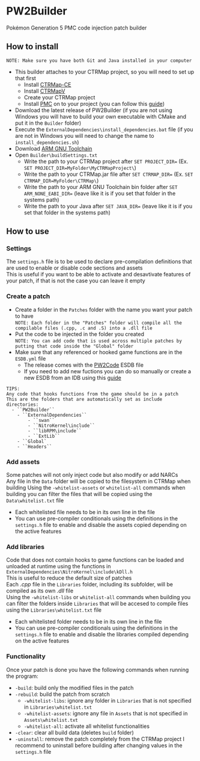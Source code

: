 # PW2Builder
Pokémon Generation 5 PMC code injection patch builder  

## How to install
``NOTE: Make sure you have both Git and Java installed in your computer``
- This builder attaches to your CTRMap project, so you will need to set up that first
  - Install [CTRMap-CE](https://github.com/ds-pokemon-hacking/CTRMap-CE/releases)
  - Install [CTRMapV](https://github.com/ds-pokemon-hacking/CTRMapV/releases)
  - Create your CTRMap project
  - Install [PMC](https://github.com/ds-pokemon-hacking/PMC/releases) on to your project (you can follow this [guide](https://ds-pokemon-hacking.github.io/docs/generation-v/guides/bw_b2w2-code_injection/#setting-up-the-environment))
- Download the latest release of PW2Builder (if you are not using Windows you will have to build your own executable with CMake and put it in the ``Builder`` folder)
- Execute the ``ExternalDependencies\install_dependencies.bat`` file (if you are not in Windows you will need to change the name to ``install_dependencies.sh``)
- Download [ARM GNU Toolchain](https://developer.arm.com/downloads/-/arm-gnu-toolchain-downloads)
- Open ``Builder\buildSettings.txt``
  - Write the path to your CTRMap project after ``SET PROJECT_DIR=`` (Ex. ``SET PROJECT_DIR=MyFolder\MyCTRMapProject\``)
  - Write the path to your CTRMap.jar file after ``SET CTRMAP_DIR=`` (Ex. ``SET CTRMAP_DIR=MyFolder\CTRMap\``)
  - Write the path to your ARM GNU Toolchain bin folder after ``SET ARM_NONE_EABI_DIR=`` (leave like it is if you set that folder in the systems path)
  - Write the path to your Java after ``SET JAVA_DIR=`` (leave like it is if you set that folder in the systems path)

## How to use
### Settings
The ``settings.h`` file is to be used to declare pre-compilation definitions that are used to enable or disable code sections and assets  
This is useful if you want to be able to activate and desavtivate features of your patch, if that is not the case you can leave it empty
### Create a patch
- Create a folder in the ``Patches`` folder with the name you want your patch to have  
``NOTE: Each folder in the "Patches" folder will compile all the compilable files (.cpp, .c and .S) into a .dll file``  
- Put the code to be injected in the folder you created  
``NOTE: You can add code that is used across multiple patches by putting that code inside the "Global" folder``  
- Make sure that any referenced or hooked game functions are in the ``ESDB.yml`` file
  - The release comes with the [PW2Code](https://github.com/Paideieitor/PW2Code) ESDB file
  - If you need to add new fuctions you can do so manually or create a new ESDB from an IDB using this [guide](https://ds-pokemon-hacking.github.io/docs/generation-v/guides/bw_b2w2-code_injection/#symbol-maps)
```
TIPS:
Any code that hooks functions from the game should be in a patch   
This are the folders that are automatically set as include directories:
  - ``PW2Builder``
    - ``ExternalDependencies``
        - ``swan``
        - ``NitroKernel\include``
        - ``libRPM\include``
        - ``ExtLib``
    - ``Global`
    - ``Headers``
```
### Add assets
Some patches will not only inject code but also modify or add NARCs  
Any file in the ``Data`` folder will be copied to the filesystem in CTRMap when building
Using the ``-whitelist-assets`` or ``whitelist-all`` commands when building you can filter the files that will be copied using the ``Data\whitelist.txt`` file
  - Each whitelisted file needs to be in its own line in the file
  - You can use pre-compiler conditionals using the definitions in the ``settings.h`` file to enable and disable the assets copied depending on the active features
### Add libraries
Code that does not contain hooks to game functions can be loaded and unloaded at runtime using the functions in ``ExternalDependencies\NitroKernel\include\kDll.h``  
This is useful to reduce the default size of patches  
Each *.cpp* file in the ``Libraries`` folder, including its subfolder, will be compiled as its own *.dll* file  
Using the ``-whitelist-libs`` or ``whitelist-all`` commands when building you can filter the folders inside ``Libraries`` that will be accesed to compile files using the ``Libraries\whitelist.txt`` file
  - Each whitelisted folder needs to be in its own line in the file
  - You can use pre-compiler conditionals using the definitions in the ``settings.h`` file to enable and disable the libraries compiled depending on the active features
### Functionality
Once your patch is done you have the following commands when running the program:
  - ``-build``: build only the modified files in the patch
  - ``-rebuild``: build the patch from scratch
    - ``-whitelist-libs``: ignore any folder in ``Libraries`` that is not specified in ``Libraries\whitelist.txt``
    - ``-whitelist-assets``: ignore any file in ``Assets`` that is not specified in ``Assets\whitelist.txt``
    - ``-whitelist-all``: activate all whitelist functionalities
  - ``-clear``: clear all build data (deletes ``build`` folder)
  - ``-uninstall``: remove the patch completely from the CTRMap project
I recommend to uninstall before building after changing values in the ``settings.h`` file
